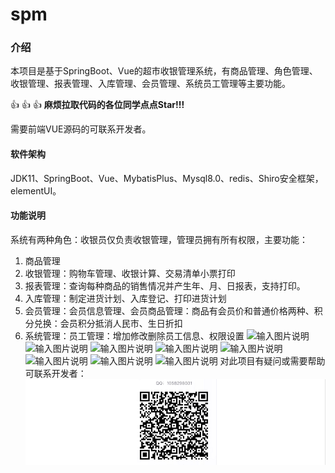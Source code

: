 # spm #
### 介绍
本项目是基于SpringBoot、Vue的超市收银管理系统，有商品管理、角色管理、收银管理、报表管理、入库管理、会员管理、系统员工管理等主要功能。

  :thumbsup:  :thumbsup:  :thumbsup: **麻烦拉取代码的各位同学点点Star!!!** 

需要前端VUE源码的可联系开发者。

#### 软件架构
JDK11、SpringBoot、Vue、MybatisPlus、Mysql8.0、redis、Shiro安全框架，elementUI。

#### 功能说明

系统有两种角色：收银员仅负责收银管理，管理员拥有所有权限，主要功能：
1. 商品管理
2. 收银管理：购物车管理、收银计算、交易清单小票打印
3. 报表管理：查询每种商品的销售情况并产生年、月、日报表，支持打印。
4. 入库管理：制定进货计划、入库登记、打印进货计划
5. 会员管理：会员信息管理、会员商品管理：商品有会员价和普通价格两种、积分兑换：会员积分抵消人民市、生日折扣
5. 系统管理：员工管理：增加修改删除员工信息、权限设置
![输入图片说明](https://images.gitee.com/uploads/images/2022/0220/170917_845d5d9f_5465839.png "1.png")
![输入图片说明](https://images.gitee.com/uploads/images/2022/0220/170906_58935d69_5465839.png "2.png")
![输入图片说明](https://images.gitee.com/uploads/images/2022/0220/170926_f72ec365_5465839.png "3.png")
![输入图片说明](https://images.gitee.com/uploads/images/2022/0220/170958_fc68251a_5465839.png "4.png")
![输入图片说明](https://images.gitee.com/uploads/images/2022/0220/171005_43b75a5e_5465839.png "5.png")
![输入图片说明](https://images.gitee.com/uploads/images/2022/0220/171013_ef6f0b42_5465839.png "6.png")
![输入图片说明](https://images.gitee.com/uploads/images/2022/0220/171021_f7bc35fa_5465839.png "7.png")
![输入图片说明](https://images.gitee.com/uploads/images/2022/0220/171029_fd3c0b93_5465839.png "8.png")
对此项目有疑问或需要帮助可联系开发者：
![输入图片说明](src/main/java/com/spm/common/utils/22.png)